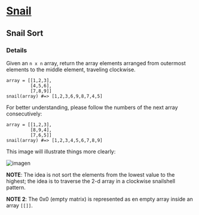 # [Snail](https://www.codewars.com/kata/521c2db8ddc89b9b7a0000c1/python)

## Snail Sort

### Details
Given an `n x n` array, return the array elements arranged from outermost elements to the middle element, traveling clockwise.

```
array = [[1,2,3],
         [4,5,6],
         [7,8,9]]
snail(array) #=> [1,2,3,6,9,8,7,4,5]
```

For better understanding, please follow the numbers of the next array consecutively:
```
array = [[1,2,3],
         [8,9,4],
         [7,6,5]]
snail(array) #=> [1,2,3,4,5,6,7,8,9]
```

This image will illustrate things more clearly:

![imagen](http://www.haan.lu/files/2513/8347/2456/snail.png)

**NOTE**: The idea is not sort the elements from the lowest value to the highest; the idea is to traverse the 2-d array in a clockwise snailshell pattern.

**NOTE 2**: The 0x0 (empty matrix) is represented as en empty array inside an array `[[]]`.